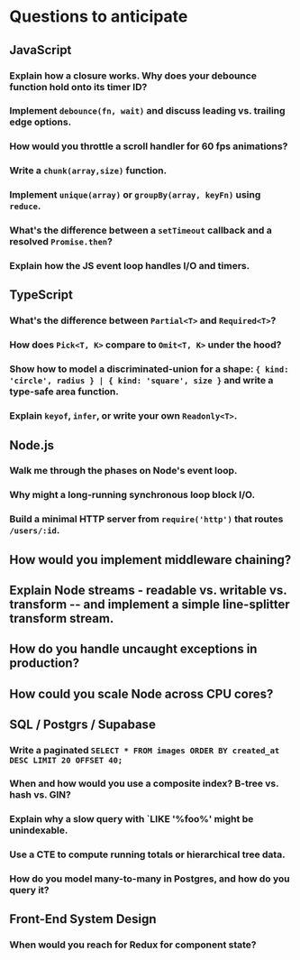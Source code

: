 # Questions to anticipate

## JavaScript 

### Explain how a closure works. Why does your debounce function hold onto its timer ID?

### Implement `debounce(fn, wait)` and discuss leading vs. trailing edge options. 

### How would you throttle a scroll handler for 60 fps animations?

### Write a `chunk(array,size)` function. 

### Implement `unique(array)` or `groupBy(array, keyFn)` using `reduce`.

### What's the difference between a `setTimeout` callback and a resolved `Promise.then`?

### Explain how the JS event loop handles I/O and timers.


## TypeScript 

### What's the difference between `Partial<T>` and `Required<T>`?

### How does `Pick<T, K>` compare to `Omit<T, K>` under the hood?

### Show how to model a discriminated-union for a shape: `{ kind: 'circle', radius } | { kind: 'square', size }` and write a type-safe area function.

### Explain `keyof`, `infer`, or write your own `Readonly<T>`.


## Node.js 
### Walk me through the phases on Node's event loop.

### Why might a long-running synchronous loop block I/O.

### Build a minimal HTTP server from `require('http')` that routes `/users/:id`.

## How would you implement middleware chaining?

## Explain Node streams - readable vs. writable vs. transform -- and implement a simple line-splitter transform stream. 

## How do you handle uncaught exceptions in production?

## How could you scale Node across CPU cores?



## SQL / Postgrs / Supabase
### Write a paginated `SELECT * FROM images ORDER BY created_at DESC LIMIT 20 OFFSET 40;`


### When and how would you use a composite index? B-tree vs. hash vs. GIN?

### Explain why a slow query with `LIKE '%foo%' might be unindexable.

### Use a CTE to compute running totals or hierarchical tree data.


### How do you model many-to-many in Postgres, and how do you query it?


## Front-End System Design 

### When would you reach for Redux for component state?
